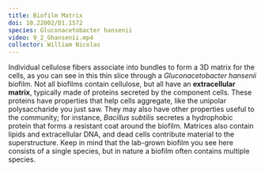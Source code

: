 ```yaml
---
title: Biofilm Matrix
doi: 10.22002/D1.1572
species: Gluconacetobacter hansenii
video: 9_2_Ghansenii.mp4
collector: William Nicolas
---
```


Individual cellulose fibers associate into bundles to form a 3D matrix for the cells, as you can see in this thin slice through a *Gluconacetobacter hansenii* biofilm. Not all biofilms contain cellulose, but all have an **extracellular matrix**, typically made of proteins secreted by the component cells. These proteins have properties that help cells aggregate, like the unipolar polysaccharide you just saw. They may also have other properties useful to the community; for instance, *Bacillus subtilis* secretes a hydrophobic protein that forms a resistant coat around the biofilm. Matrices also contain lipids and extracellular DNA, and dead cells contribute material to the superstructure. Keep in mind that the lab-grown biofilm you see here consists of a single species, but in nature a biofilm often contains multiple species.

